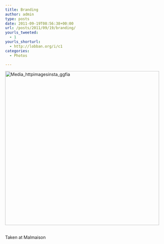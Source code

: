 ```yaml
---
title: Branding
author: admin
type: posts
date: 2011-09-19T08:56:38+00:00
url: /posts/2011/09/19/branding/
yourls_tweeted:
  - 1
yourls_shorturl:
  - http://lobban.org/i/c1
categories:
  - Photos

---
```

<div class='posterous_autopost'>
  <a href="http://instagr.am/p/Nhkj0/"></p> 
  
  <div class='p_embed p_image_embed'>
    <a href="http://posterous.com/getfile/files.posterous.com/nonimage/mswnqhBHJBAkttvxEcjBjbfbdtwgvFhfCFoakgpGGHGdJAkfoBbnGahAErwx/media_httpimagesinsta_GGfIa.jpg.scaled1000.jpg"><img alt="Media_httpimagesinsta_ggfia" height="500" src="http://posterous.com/getfile/files.posterous.com/nonimage/mswnqhBHJBAkttvxEcjBjbfbdtwgvFhfCFoakgpGGHGdJAkfoBbnGahAErwx/media_httpimagesinsta_GGfIa.jpg.scaled500.jpg" width="500" /></a>
  </div>
  
  <p>
    </a><br />Taken at Malmaison</div>